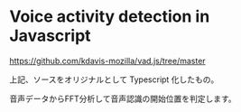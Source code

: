 # Voice activity detection in Javascript

https://github.com/kdavis-mozilla/vad.js/tree/master

上記、ソースをオリジナルとして Typescript 化したもの。

音声データからFFT分析して音声認識の開始位置を判定します。
